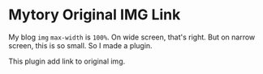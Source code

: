 Mytory Original IMG Link
========================

My blog `img` `max-width` is `100%`. On wide screen, that's right. But on narrow screen, this is so small. So I made a plugin.

This plugin add link to original img.
